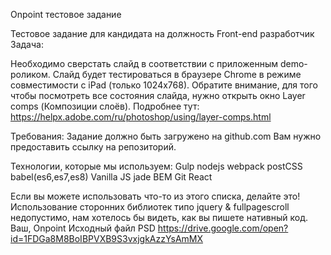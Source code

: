 Onpoint тестовое задание

Тестовое задание для кандидата на должность Front-end разработчик
Задача:

Необходимо сверстать слайд в соответствии с приложенным demo-роликом.
Слайд будет тестироваться в браузере Chrome в режиме совместимости с iPad (только 1024x768).
Обратите внимание, для того чтобы посмотреть все состояния слайда,
нужно открыть окно Layer comps (Композиции слоёв). 
Подробнее тут: https://helpx.adobe.com/ru/photoshop/using/layer-comps.html

Требования:
Задание должно быть загружено на github.com Вам нужно предоставить ссылку на репозиторий.

Технологии, которые мы используем:
Gulp
nodejs
webpack
postCSS
babel(es6,es7,es8)
Vanilla JS
jade
BEM
Git
React

Если вы можете использовать что-то из этого списка, делайте это!
Использование сторонних библиотек типо jquery & fullpagescroll недопустимо, нам хотелось бы видеть, как вы пишете нативный код.
Ваш, Onpoint
Исходный файл PSD https://drive.google.com/open?id=1FDGa8M8BoIBPVXB9S3vxjgkAzzYsAmMX

